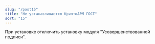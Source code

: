 ```yaml
---
slug: "/post15"
title: "Не устанавливается КриптоАРМ ГОСТ"
sort: "15"
--- 
```


При установке отключить установку модуля "Усовершенствованной подписи".
